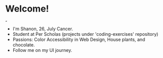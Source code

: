 # Welcome!
<img alig="left"
    src="https://media0.giphy.com/media/wpQbnFOYFnWXATZOxR/giphy.gif?cid=ecf05e47jzbki8392xggokth3sohymunz75y2q3qzjuikl1t&ep=v1_stickers_search&rid=giphy.gif"
    alt="Pusheen(grey kitty) laughing with house plants in the background"
    width="5em"
    height="5em">
- I'm Shanon, 26, July Cancer.
- Student at Per Scholas (projects under 'coding-exercises' repository)
- Passions: Color Accessibility in Web Design, House plants, and chocolate.
- Follow me on my UI journey.